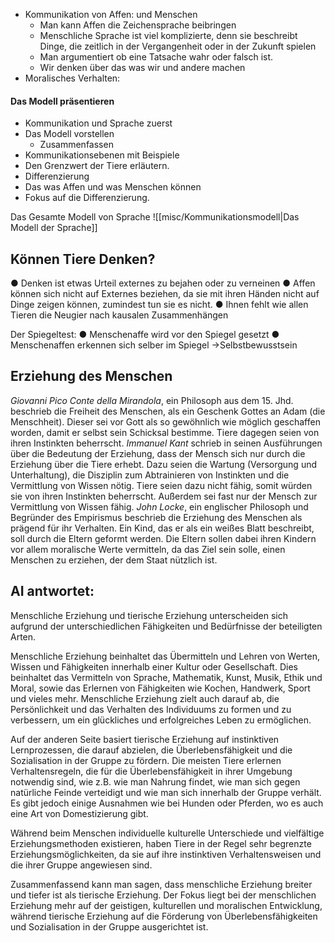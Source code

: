 

- Kommunikation von Affen: und Menschen
	- Man kann Affen die Zeichensprache beibringen
	- Menschliche Sprache ist viel komplizierte, denn sie beschreibt Dinge, die zeitlich in der Vergangenheit oder in der Zukunft spielen
	- Man argumentiert ob eine Tatsache wahr oder falsch ist.
	- Wir denken über das was wir und andere machen
- Moralisches Verhalten:


#### Das Modell präsentieren 
- Kommunikation und Sprache zuerst 
- Das Modell vorstellen
	- Zusammenfassen
- Kommunikationsebenen mit Beispiele
- Den Grenzwert der Tiere erläutern.
- Differenzierung
- Das was Affen und was Menschen können
- Fokus auf die Differenzierung.


 Das Gesamte Modell von Sprache
![[misc/Kommunikationsmodell|Das Modell der Sprache]]

## Können Tiere Denken?

● Denken ist etwas Urteil externes zu bejahen oder zu verneinen
● Affen können sich nicht auf Externes beziehen, da sie mit ihren Händen nicht auf Dinge zeigen können, zumindest tun sie es nicht.
● Ihnen fehlt wie allen Tieren die Neugier nach kausalen Zusammenhängen 

Der Spiegeltest:
● Menschenaffe wird vor den Spiegel gesetzt
● Menschenaffen erkennen sich selber im Spiegel →Selbstbewusstsein


## Erziehung des Menschen

*Giovanni Pico Conte della Mirandola*, ein Philosoph aus dem 15. Jhd. beschrieb die Freiheit des Menschen, als ein Geschenk Gottes an Adam (die Menschheit). Dieser sei vor Gott als so gewöhnlich wie möglich geschaffen worden, damit er selbst sein Schicksal bestimme. Tiere dagegen seien von ihren Instinkten beherrscht. 
*Immanuel Kant* schrieb in seinen Ausführungen über die Bedeutung der Erziehung, dass der Mensch sich nur durch die Erziehung über die Tiere erhebt. Dazu seien die Wartung (Versorgung und Unterhaltung), die Disziplin zum Abtrainieren von Instinkten und die Vermittlung von Wissen nötig. Tiere seien dazu nicht fähig, somit würden sie von ihren Instinkten beherrscht. Außerdem sei fast nur der Mensch zur Vermittlung von Wissen fähig. 
*John Locke*, ein englischer Philosoph und Begründer des Empirismus beschrieb die Erziehung des Menschen als prägend für ihr Verhalten. Ein Kind, das er als ein weißes Blatt beschreibt, soll durch die Eltern geformt werden. Die Eltern sollen dabei ihren Kindern vor allem moralische Werte vermitteln, da das Ziel sein solle, einen Menschen zu erziehen, der dem Staat nützlich ist. 

## AI antwortet:

Menschliche Erziehung und tierische Erziehung unterscheiden sich aufgrund der unterschiedlichen Fähigkeiten und Bedürfnisse der beteiligten Arten.

Menschliche Erziehung beinhaltet das Übermitteln und Lehren von Werten, Wissen und Fähigkeiten innerhalb einer Kultur oder Gesellschaft. Dies beinhaltet das Vermitteln von Sprache, Mathematik, Kunst, Musik, Ethik und Moral, sowie das Erlernen von Fähigkeiten wie Kochen, Handwerk, Sport und vieles mehr. Menschliche Erziehung zielt auch darauf ab, die Persönlichkeit und das Verhalten des Individuums zu formen und zu verbessern, um ein glückliches und erfolgreiches Leben zu ermöglichen.

Auf der anderen Seite basiert tierische Erziehung auf instinktiven Lernprozessen, die darauf abzielen, die Überlebensfähigkeit und die Sozialisation in der Gruppe zu fördern. Die meisten Tiere erlernen Verhaltensregeln, die für die Überlebensfähigkeit in ihrer Umgebung notwendig sind, wie z.B. wie man Nahrung findet, wie man sich gegen natürliche Feinde verteidigt und wie man sich innerhalb der Gruppe verhält. Es gibt jedoch einige Ausnahmen wie bei Hunden oder Pferden, wo es auch eine Art von Domestizierung gibt.

Während beim Menschen individuelle kulturelle Unterschiede und vielfältige Erziehungsmethoden existieren, haben Tiere in der Regel sehr begrenzte Erziehungsmöglichkeiten, da sie auf ihre instinktiven Verhaltensweisen und die ihrer Gruppe angewiesen sind.

Zusammenfassend kann man sagen, dass menschliche Erziehung breiter und tiefer ist als tierische Erziehung. Der Fokus liegt bei der menschlichen Erziehung mehr auf der geistigen, kulturellen und moralischen Entwicklung, während tierische Erziehung auf die Förderung von Überlebensfähigkeiten und Sozialisation in der Gruppe ausgerichtet ist.
